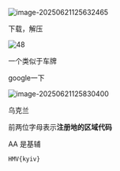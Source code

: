 ![image-20250621125632465](https://7r1umph.top/image/20250621125632761.webp)

下载，解压

![48](https://7r1umph.top/image/20250621125716382.webp)

一个类似于车牌

google一下

![image-20250621125830400](https://7r1umph.top/image/20250621125830567.webp)

乌克兰

前两位字母表示**注册地的区域代码**

AA 是基辅

```
HMV{kyiv}
```

